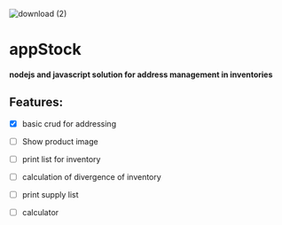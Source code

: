 ![download (2)](https://user-images.githubusercontent.com/47927016/136893065-e62311a4-ca37-4b11-9bd1-56ca7bb5219f.jpeg)
# appStock
#### nodejs and javascript solution for address management in inventories

## Features:

- [x] basic crud for addressing
- [ ] Show product image
- [ ] print list for inventory
- [ ] calculation of divergence of inventory
- [ ] print supply list
- [ ] calculator

